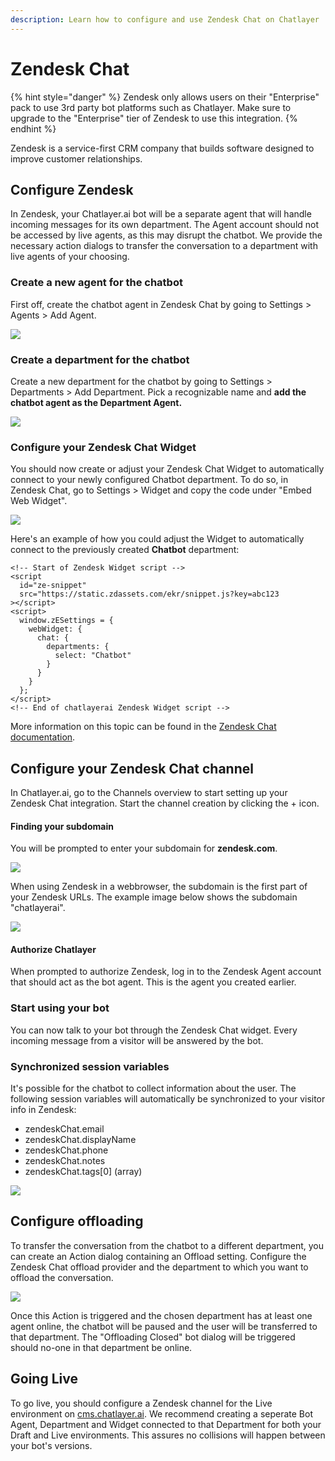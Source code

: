 ```yaml
---
description: Learn how to configure and use Zendesk Chat on Chatlayer
---
```


# Zendesk Chat

{% hint style="danger" %}
Zendesk only allows users on their "Enterprise" pack to use 3rd party bot platforms such as Chatlayer. Make sure to upgrade to the "Enterprise" tier of Zendesk to use this integration.
{% endhint %}

Zendesk is a service-first CRM company that builds software designed to improve customer relationships.

## Configure Zendesk 

In Zendesk, your Chatlayer.ai bot will be a separate agent that will handle incoming messages for its own  department. The Agent account should not be accessed by live agents, as this may disrupt the chatbot. We provide the necessary action dialogs to transfer the conversation to a department with live agents of your choosing.

### Create a new agent for the chatbot

First off, create the chatbot agent in Zendesk Chat by going to Settings &gt; Agents &gt; Add Agent. 

![](../../.gitbook/assets/image%20%28277%29.png)

### Create a department for the chatbot

Create a new department for the chatbot by going to Settings &gt; Departments &gt; Add Department.  Pick a recognizable name and **add the chatbot agent as the Department Agent.**

![](../../.gitbook/assets/image%20%28269%29.png)

### Configure your Zendesk Chat Widget

You should now create or adjust your Zendesk Chat Widget to automatically connect to your newly configured Chatbot department. To do so, in Zendesk Chat, go to Settings &gt; Widget and copy the code under "Embed Web Widget".

![](../../.gitbook/assets/image%20%28280%29.png)

Here's an example of how you could adjust the Widget to automatically connect to the previously created **Chatbot** department:

```markup
<!-- Start of Zendesk Widget script -->
<script
  id="ze-snippet"
  src="https://static.zdassets.com/ekr/snippet.js?key=abc123
></script>
<script>
  window.zESettings = {
    webWidget: {
      chat: {
        departments: {
          select: "Chatbot"
        }
      }
    }
  };
</script>
<!-- End of chatlayerai Zendesk Widget script -->
```

More information on this topic can be found in the [Zendesk Chat documentation](https://developer.zendesk.com/embeddables/docs/widget/settings#departments).

## Configure your Zendesk Chat channel

In Chatlayer.ai, go to the Channels overview to start setting up your Zendesk Chat integration. Start the channel creation by clicking the + icon.

#### Finding your subdomain

You will be prompted to enter your subdomain for **zendesk.com**. 

![](../../.gitbook/assets/image%20%28270%29.png)

When using Zendesk in a webbrowser, the subdomain is the first part of your Zendesk URLs. The example image below shows the subdomain "chatlayerai".

![](../../.gitbook/assets/image%20%28272%29.png)

#### Authorize Chatlayer

When prompted to authorize Zendesk, log in to the Zendesk Agent account that should act as the bot agent. This is the agent you created earlier.

### Start using your bot

You can now talk to your bot through the Zendesk Chat widget. Every incoming message from a visitor will be answered by the bot. 

### Synchronized session variables

It's possible for the chatbot to collect information about the user. The following session variables will automatically be synchronized to your visitor info in Zendesk:

* zendeskChat.email
* zendeskChat.displayName
* zendeskChat.phone
* zendeskChat.notes
* zendeskChat.tags\[0\] \(array\)

![](../../.gitbook/assets/image%20%28271%29.png)

## Configure offloading

To transfer the conversation from the chatbot to a different department, you can create an Action dialog containing an Offload setting. Configure the Zendesk Chat offload provider and the department to which you want to offload the conversation.

![](../../.gitbook/assets/image%20%28274%29.png)

Once this Action is triggered and the chosen department has at least one agent online, the chatbot will be paused and the user will be transferred to that department. The "Offloading Closed" bot dialog will be triggered should no-one in that department be online.

## Going Live

To go live, you should configure a Zendesk channel for the Live environment on [cms.chatlayer.ai](https://cms.chatlayer.ai). We recommend creating a seperate Bot Agent, Department and Widget connected to that Department for both your Draft and Live environments. This assures no collisions will happen between your bot's versions.

